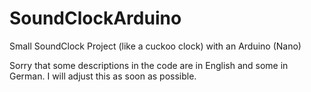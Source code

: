 # SoundClockArduino
Small SoundClock Project (like a cuckoo clock) with an Arduino (Nano)

Sorry that some descriptions in the code are in English and some in German. I will adjust this as soon as possible.
